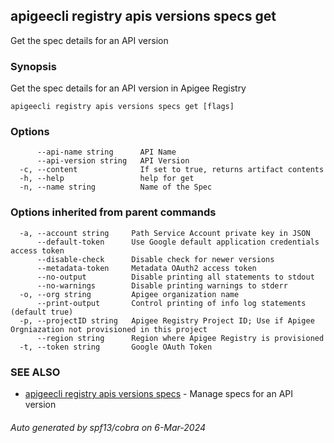 ## apigeecli registry apis versions specs get

Get the spec details for an API version

### Synopsis

Get the spec details for an API version in Apigee Registry

```
apigeecli registry apis versions specs get [flags]
```

### Options

```
      --api-name string      API Name
      --api-version string   API Version
  -c, --content              If set to true, returns artifact contents
  -h, --help                 help for get
  -n, --name string          Name of the Spec
```

### Options inherited from parent commands

```
  -a, --account string     Path Service Account private key in JSON
      --default-token      Use Google default application credentials access token
      --disable-check      Disable check for newer versions
      --metadata-token     Metadata OAuth2 access token
      --no-output          Disable printing all statements to stdout
      --no-warnings        Disable printing warnings to stderr
  -o, --org string         Apigee organization name
      --print-output       Control printing of info log statements (default true)
  -p, --projectID string   Apigee Registry Project ID; Use if Apigee Orgniazation not provisioned in this project
      --region string      Region where Apigee Registry is provisioned
  -t, --token string       Google OAuth Token
```

### SEE ALSO

* [apigeecli registry apis versions specs](apigeecli_registry_apis_versions_specs.md)	 - Manage specs for an API version

###### Auto generated by spf13/cobra on 6-Mar-2024
